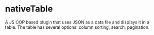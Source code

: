 # nativeTable
A JS OOP based plugin that uses JSON as a data file and displays it in a table. The table has several options: column sorting, search, pagination.
